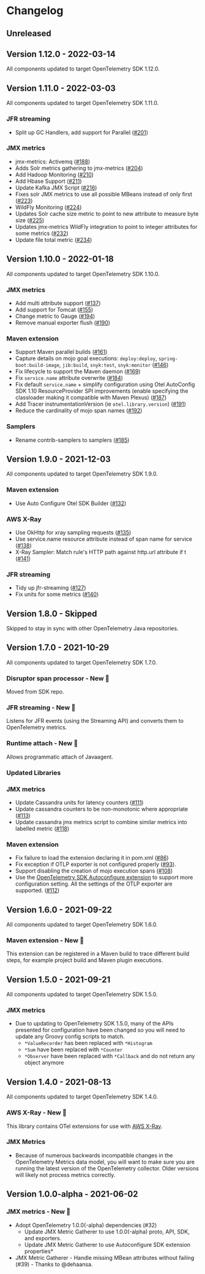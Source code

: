 # Changelog

## Unreleased

## Version 1.12.0 - 2022-03-14

All components updated to target OpenTelemetry SDK 1.12.0.

## Version 1.11.0 - 2022-03-03

All components updated to target OpenTelemetry SDK 1.11.0.

### JFR streaming

* Split up GC Handlers, add support for Parallel
  ([#201](https://github.com/open-telemetry/opentelemetry-java-contrib/pull/201))

### JMX metrics

* jmx-metrics: Activemq
  ([#188](https://github.com/open-telemetry/opentelemetry-java-contrib/pull/188))
* Adds Solr metrics gathering to jmx-metrics
  ([#204](https://github.com/open-telemetry/opentelemetry-java-contrib/pull/204))
* Add Hadoop Monitoring
  ([#210](https://github.com/open-telemetry/opentelemetry-java-contrib/pull/210))
* Add Hbase Support
  ([#211](https://github.com/open-telemetry/opentelemetry-java-contrib/pull/211))
* Update Kafka JMX Script
  ([#216](https://github.com/open-telemetry/opentelemetry-java-contrib/pull/216))
* Fixes solr JMX metrics to use all possible MBeans instead of only first
  ([#223](https://github.com/open-telemetry/opentelemetry-java-contrib/pull/223))
* WildFly Monitoring
  ([#224](https://github.com/open-telemetry/opentelemetry-java-contrib/pull/224))
* Updates Solr cache size metric to point to new attribute to measure byte size
  ([#225](https://github.com/open-telemetry/opentelemetry-java-contrib/pull/225))
* Updates jmx-metrics WildFly integration to point to integer attributes for some metrics
  ([#232](https://github.com/open-telemetry/opentelemetry-java-contrib/pull/232))
* Update file total metric
  ([#234](https://github.com/open-telemetry/opentelemetry-java-contrib/pull/234))

## Version 1.10.0 - 2022-01-18

All components updated to target OpenTelemetry SDK 1.10.0.

### JMX metrics

* Add multi attribute support
  ([#137](https://github.com/open-telemetry/opentelemetry-java-contrib/pull/137))
* Add support for Tomcat
  ([#155](https://github.com/open-telemetry/opentelemetry-java-contrib/pull/155))
* Change metric to Gauge
  ([#194](https://github.com/open-telemetry/opentelemetry-java-contrib/pull/194))
* Remove manual exporter flush
  ([#190](https://github.com/open-telemetry/opentelemetry-java-contrib/pull/190))

### Maven extension

* Support Maven parallel builds
  ([#161](https://github.com/open-telemetry/opentelemetry-java-contrib/pull/161))
* Capture details on mojo goal executions: `deploy:deploy`, `spring-boot:build-image`, `jib:build`, `snyk:test`, `snyk:monitor`
  ([#146](https://github.com/open-telemetry/opentelemetry-java-contrib/pull/146))
* Fix lifecycle to support the Maven daemon
  ([#169](https://github.com/open-telemetry/opentelemetry-java-contrib/pull/169))
* Fix `service.name` attribute overwrite
  ([#184](https://github.com/open-telemetry/opentelemetry-java-contrib/pull/184))
* Fix default `service.name` + simplify configuration using Otel AutoConfig SDK 1.10 ResourceProvider SPI improvements (enable specifying the classloader making it compatible with Maven Plexus)
  ([#187](https://github.com/open-telemetry/opentelemetry-java-contrib/pull/187))
* Add Tracer instrumentationVersion (ie `otel.library.version`)
  ([#191](https://github.com/open-telemetry/opentelemetry-java-contrib/pull/191))
* Reduce the cardinality of mojo span names
  ([#192](https://github.com/open-telemetry/opentelemetry-java-contrib/pull/192))

### Samplers

* Rename contrib-samplers to samplers
  ([#185](https://github.com/open-telemetry/opentelemetry-java-contrib/pull/185))

## Version 1.9.0 - 2021-12-03

All components updated to target OpenTelemetry SDK 1.9.0.

### Maven extension

* Use Auto Configure Otel SDK Builder
  ([#132](https://github.com/open-telemetry/opentelemetry-java-contrib/pull/132))

### AWS X-Ray

* Use OkHttp for xray sampling requests
  ([#135](https://github.com/open-telemetry/opentelemetry-java-contrib/pull/135))
* Use service.name resource attribute instead of span name for service
  ([#138](https://github.com/open-telemetry/opentelemetry-java-contrib/pull/138))
* X-Ray Sampler: Match rule's HTTP path against http.url attribute if t
  ([#141](https://github.com/open-telemetry/opentelemetry-java-contrib/pull/141))

### JFR streaming

* Tidy up jfr-streaming
  ([#127](https://github.com/open-telemetry/opentelemetry-java-contrib/pull/127))
* Fix units for some metrics
  ([#140](https://github.com/open-telemetry/opentelemetry-java-contrib/pull/140))

## Version 1.8.0 - Skipped

Skipped to stay in sync with other OpenTelemetry Java repositories.

## Version 1.7.0 - 2021-10-29

All components updated to target OpenTelemetry SDK 1.7.0.

### Disruptor span processor - New 🌟

Moved from SDK repo.

### JFR streaming - New 🌟

Listens for JFR events (using the Streaming API) and converts them to OpenTelemetry metrics.

### Runtime attach - New 🌟

Allows programmatic attach of Javaagent.

### Updated Libraries

### JMX metrics

* Update Cassandra units for latency counters
  ([#111](https://github.com/open-telemetry/opentelemetry-java-contrib/pull/111))
* Update cassandra counters to be non-monotonic where appropriate
  ([#113](https://github.com/open-telemetry/opentelemetry-java-contrib/pull/113))
* Update cassandra jmx metrics script to combine similar metrics into labelled metric
  ([#118](https://github.com/open-telemetry/opentelemetry-java-contrib/pull/118))

### Maven extension

* Fix failure to load the extension declaring it in pom.xml
  ([#86](https://github.com/open-telemetry/opentelemetry-java-contrib/issues/86))
* Fix exception if OTLP exporter is not configured properly
  ([#93](https://github.com/open-telemetry/opentelemetry-java-contrib/issues/93)).
* Support disabling the creation of mojo execution spans
  ([#108](https://github.com/open-telemetry/opentelemetry-java-contrib/pull/108))
* Use the [OpenTelemetry SDK Autoconfigure extension](https://github.com/open-telemetry/opentelemetry-java/tree/main/sdk-extensions/autoconfigure) to support more configuration setting. All the settings of the OTLP exporter are supported.
  ([#112](https://github.com/open-telemetry/opentelemetry-java-contrib/pull/112))

## Version 1.6.0 - 2021-09-22

All components updated to target OpenTelemetry SDK 1.6.0.

### Maven extension - New 🌟

This extension can be registered in a Maven build to trace different build steps, for example project build and Maven plugin executions.

## Version 1.5.0 - 2021-09-21

All components updated to target OpenTelemetry SDK 1.5.0.

### JMX metrics

* Due to updating to OpenTelemetry SDK 1.5.0, many of the APIs presented for configuration have been changed so you will need to update any Groovy config scripts to match.
  * `*ValueRecorder` has been replaced with `*Histogram`
  * `*Sum` have been replaced with `*Counter`
  * `*Observer` have been replaced with `*Callback` and do not return any object anymore

## Version 1.4.0 - 2021-08-13

All components updated to target OpenTelemetry SDK 1.4.0.

### AWS X-Ray - New 🌟

This library contains OTel extensions for use with [AWS X-Ray](https://docs.aws.amazon.com/xray/index.html).

### JMX Metrics

* Because of numerous backwards incompatible changes in the OpenTelemetry Metrics data model, you will want to make sure you are running the latest version of the OpenTelemetry collector. Older versions will likely not process metrics correctly.

## Version 1.0.0-alpha - 2021-06-02

### JMX metrics - New 🌟

* Adopt OpenTelemetry 1.0.0(-alpha) dependencies (#32)
  * Update JMX Metric Gatherer to use 1.0.0(-alpha) proto, API, SDK, and exporters.
  * Update JMX Metric Gatherer to use Autoconfigure SDK extension properties*
* JMX Metric Gatherer - Handle missing MBean attributes without failing (#39) - Thanks to @dehaansa.
